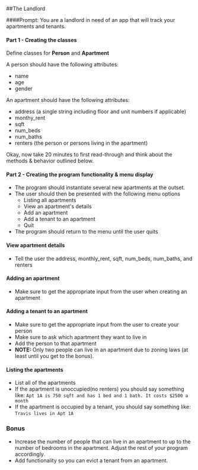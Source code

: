 ##The Landlord

####Prompt:
You are a landlord in need of an app that will track your apartments and tenants. 

#### Part 1 - Creating the classes

Define classes for __Person__ and __Apartment__

A person should have the following attributes:

* name
* age
* gender

An apartment should have the following attributes:

* address (a single string including floor and unit numbers if applicable)
* monthy_rent
* sqft
* num_beds
* num_baths
* renters (the person or persons living in the apartment)

Okay, now take 20 minutes to first read-through and think about the methods & behavior outlined below.

#### Part 2 - Creating the program functionality & menu display

* The program should instantiate several new apartments at the outset.
* The user should then be presented with the following menu options
  * Listing all apartments
  * View an apartment's details
  * Add an apartment
  * Add a tenant to an apartment
  * Quit
* The program should return to the menu until the user quits

#### View apartment details
* Tell the user the address, monthly_rent, sqft, num_beds, num_baths, and renters

#### Adding an apartment
* Make sure to get the appropriate input from the user when creating an apartment

#### Adding a tenant to an apartment
* Make sure to get the appropriate input from the user to create your person
* Make sure to ask which apartment they want to live in
* Add the person to that apartment
* __NOTE:__ Only two people can live in an apartment due to zoning laws (at least until you get to the bonus).

#### Listing the apartments
* List all of the apartments
* If the apartment is unoccupied(no renters) you should say something like:
  `Apt 1A is 750 sqft and has 1 bed and 1 bath. It costs $2500 a month`
* If the apartment is occupied by a tenant, you should say something like:
  `Travis lives in Apt 1A`

### Bonus
* Increase the number of people that can live in an apartment to up to the number of bedrooms in the apartment. Adjust the rest of your program accordingly.
* Add functionality so you can evict a tenant from an apartment.
